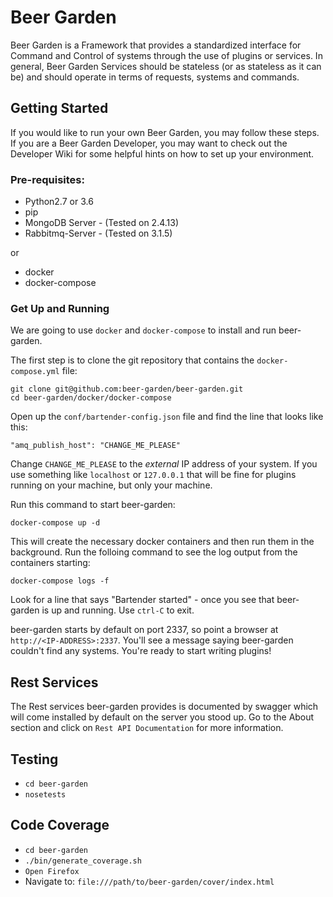 Beer Garden
=================================

Beer Garden is a Framework that provides a standardized interface for Command and Control of systems through the use of plugins or services. In general, Beer Garden Services should be stateless (or as stateless as it can be) and should operate in terms of requests, systems and commands.


## Getting Started

If you would like to run your own Beer Garden, you may follow these steps. If you are a Beer Garden Developer, you may want to check out the Developer Wiki for some helpful hints on how to set up your environment.

### Pre-requisites:

* Python2.7 or 3.6
* pip
* MongoDB Server  - (Tested on 2.4.13)
* Rabbitmq-Server - (Tested on 3.1.5)

or

* docker
* docker-compose

### Get Up and Running

We are going to use `docker` and `docker-compose` to install and run beer-garden.

The first step is to clone the git repository that contains the `docker-compose.yml` file:

```
git clone git@github.com:beer-garden/beer-garden.git
cd beer-garden/docker/docker-compose
```

Open up the `conf/bartender-config.json` file and find the line that looks like this:

```
"amq_publish_host": "CHANGE_ME_PLEASE"
```

Change `CHANGE_ME_PLEASE` to the _external_ IP address of your system. If you use something like `localhost` or `127.0.0.1` that will be fine for plugins running on your machine, but only your machine.

Run this command to start beer-garden:

```
docker-compose up -d
```

This will create the necessary docker containers and then run them in the background. Run the folloing command to see the log output from the containers starting:

```
docker-compose logs -f
```

Look for a line that says "Bartender started" - once you see that beer-garden is up and running. Use `ctrl-C` to exit.

beer-garden starts by default on port 2337, so point a browser at `http://<IP-ADDRESS>:2337`. You'll see a message saying beer-garden couldn't find any systems. You're ready to start writing plugins!

## Rest Services

The Rest services beer-garden provides is documented by swagger which will come installed by default on the server you stood up. Go to the About section and click on `Rest API Documentation` for more information.

## Testing

* `cd beer-garden`
* `nosetests`

## Code Coverage

* `cd beer-garden`
* `./bin/generate_coverage.sh`
* `Open Firefox`
* Navigate to: `file:///path/to/beer-garden/cover/index.html`
